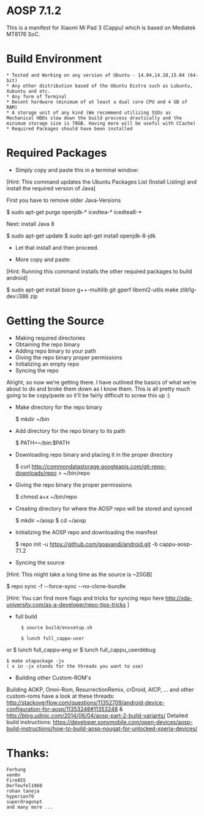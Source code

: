 # AOSP 7.1.2

This is a manifest for Xiaomi Mi Pad 3 (Cappu) which is based on Mediatek MT8176 SoC.

# Build Environment

    * Tested and Working on any version of Ubuntu - 14.04,14.10,15.04 (64-bit)
    * Any other distribution based of the Ubuntu Distro such as Lubuntu, Xubuntu and etc.
    * Any form of Terminal
    * Decent hardware (minimum of at least a dual core CPU and 4 GB of RAM)
    * A storage unit of any kind (We recommend utilizing SSDs as Mechanical HDDs slow down the build proccess drastically and the minimum storage size is 70GB. Having more will be useful with CCache)
    * Required Packages should have been installed

# Required Packages
* Simply copy and paste this in a terminal window:

[Hint: This command updates the Ubuntu Packages List (Install Listing) and install the required version of Java]

First you have to remove older Java-Versions

 $ sudo apt-get purge openjdk-\* icedtea-\* icedtea6-\*
 
 Next: install Java 8
 
 $ sudo apt-get update
 $ sudo apt-get install openjdk-8-jdk

* Let that install and then proceed.

* More copy and paste:

[Hint: Running this command installs the other required packages to build android]

 $ sudo apt-get install bison g++-multilib git gperf libxml2-utils make zlib1g-dev:i386 zip

# Getting the Source

   * Making required directories
   * Obtaining the repo binary
   * Adding repo binary to your path
   * Giving the repo binary proper permissions
   * Initializing an empty repo
   * Syncing the repo

Alright, so now we’re getting there. I have outlined the basics of what we’re about to do and broke them down as I know them. This is all pretty much going to be copy/paste so it’ll be fairly difficult to screw this up :)

* Make directory for the repo binary

  $ mkdir ~/bin

* Add directory for the repo binary to its path

  $ PATH=~/bin:$PATH

* Downloading repo binary and placing it in the proper directory

  $ curl http://commondatastorage.googleapis.com/git-repo-downloads/repo > ~/bin/repo

* Giving the repo binary the proper permissions

  $ chmod a+x ~/bin/repo

* Creating directory for where the AOSP repo will be stored and synced

  $ mkdir ~/aosp
  $ cd ~/aosp

* Initializing the AOSP repo and downloading the manifest

  $  repo init -u https://github.com/goayandi/android.git -b cappu-aosp-7.1.2

* Syncing the source

[Hint: This might take a long time as the source is ~20GB]

  $  repo sync -f --force-sync --no-clone-bundle

[Hint: You can find more flags and tricks for syncing repo here http://xda-university.com/as-a-developer/repo-tips-tricks ]

* full build
        
        $ source build/envsetup.sh

        $ lunch full_cappu-user
or	$ lunch full_cappu-eng
or	$ lunch full_cappu_userdebug

	$ make otapackage -jx
	( x in -jx stands for the threads you want to use)

* Building other Custom-ROM's

Building AOKP, Omni-Rom, ResurrectionRemix, crDroid, AICP, ... and other custom-roms have a look at these threads: http://stackoverflow.com/questions/11352709/android-device-configuration-for-aosp/11353248#11353248 &
http://blog.udinic.com/2014/06/04/aosp-part-2-build-variants/ 
Detailed build instructions: https://developer.sonymobile.com/open-devices/aosp-build-instructions/how-to-build-aosp-nougat-for-unlocked-xperia-devices/


# Thanks:
	Ferhung
	xen0n
	Fire855
	DerTeufel1960
	rohan taneja
	hyperion70
	superdragonpt
	and many more ...

